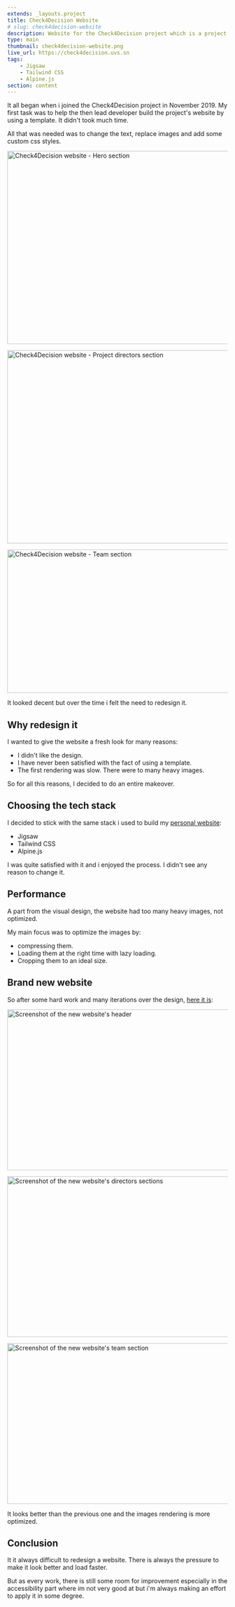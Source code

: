 ```yaml
---
extends: _layouts.project
title: Check4Decision Website
# slug: check4decision-website
description: Website for the Check4Decision project which is a project that addresses issues related to the automation of data collection and aggregation as well as fact-checking in the web journalistic context.
type: main
thumbnail: check4decision-website.png
live_url: https://check4decision.uvs.sn
tags:
    - Jigsaw
    - Tailwind CSS
    - Alpine.js
section: content
---
```


It all began when i joined the Check4Decision project in November 2019. My first task was to help the then lead developer build the project's website by using a template. It didn't took much time.

All that was needed was to change the text, replace images and add some custom css styles.

<img
src="/assets/images/work/check4decision-website/c4d-website-1.png"
alt="Check4Decision website - Hero section"
width="768"
height="441"
decoding="async">

<img
src="/assets/images/work/check4decision-website/c4d-website-2.png"
alt="Check4Decision website - Project directors section"
width="768"
height="441"
decoding="async">

<img
src="/assets/images/work/check4decision-website/c4d-website-3.png"
alt="Check4Decision website - Team section"
width="768"
height="327"
loading="lazy"
decoding="async">

It looked decent but over the time i felt the need to redesign it.

## Why redesign it

I wanted to give the website a fresh look for many reasons:

-   I didn't like the design.
-   I have never been satisfied with the fact of using a template.
-   The first rendering was slow. There were to many heavy images.

So for all this reasons, I decided to do an entire makeover.

## Choosing the tech stack

I decided to stick with the same stack i used to build my [personal website](/work/personal-website):

-   Jigsaw
-   Tailwind CSS
-   Alpine.js

I was quite satisfied with it and i enjoyed the process. I didn't see any reason to change it.

## Performance

A part from the visual design, the website had too many heavy images, not optimized.

My main focus was to optimize the images by:

-   compressing them.
-   Loading them at the right time with lazy loading.
-   Cropping them to an ideal size.

## Brand new website

So after some hard work and many iterations over the design, [here it is](https://check4decision.uvs.sn):

<img
src="/assets/images/work/check4decision-website/new-website-1.png"
alt="Screenshot of the new website's header"
width="768"
height="367"
loading="lazy"
decoding="async">

<img
src="/assets/images/work/check4decision-website/new-website-2.png"
alt="Screenshot of the new website's directors sections"
width="768"
height="367"
loading="lazy"
decoding="async">

<img
src="/assets/images/work/check4decision-website/new-website-3.png"
alt="Screenshot of the new website's team section"
width="768"
height="367"
loading="lazy"
decoding="async">

It looks better than the previous one and the images rendering is more optimized.

## Conclusion

It it always difficult to redesign a website. There is always the pressure to make it look better and load faster.

But as every work, there is still some room for improvement especially in the accessibility part where im not very good at but i'm always making an effort to apply it in some degree.

